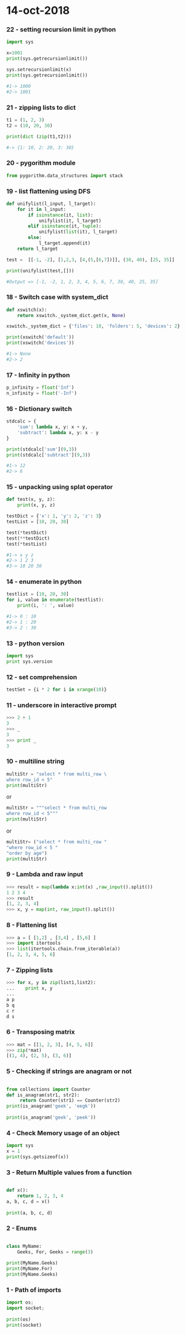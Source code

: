 # 14-oct-2018

### 22 - setting recursion limit in python

```python
import sys

x=1001
print(sys.getrecursionlimit())

sys.setrecursionlimit(x)
print(sys.getrecursionlimit())

#1-> 1000
#2-> 1001
```

### 21 - zipping lists to dict

```python
t1 = (1, 2, 3)
t2 = (10, 20, 30)

print(dict (zip(t1,t2)))

#-> {1: 10, 2: 20, 3: 30}
```

### 20 - pygorithm module 

```python
from pygorithm.data_structures import stack 
```

### 19 - list flattening using DFS

```python
def unifylist(l_input, l_target):
    for it in l_input:
        if isinstance(it, list):
            unifylist(it, l_target)
        elif isinstance(it, tuple):
            unifylist(list(it), l_target)
        else:
            l_target.append(it)
    return l_target

test =  [[-1, -2], [1,2,3, [4,(5,[6,7])]], (30, 40), [25, 35]]

print(unifylist(test,[]))

#Output => [-1, -2, 1, 2, 3, 4, 5, 6, 7, 30, 40, 25, 35]
```


### 18 - Switch case with system_dict
```python
def xswitch(x): 
	return xswitch._system_dict.get(x, None) 

xswitch._system_dict = {'files': 10, 'folders': 5, 'devices': 2}

print(xswitch('default'))
print(xswitch('devices'))

#1-> None
#2-> 2
```

### 17 - Infinity in python
```python
p_infinity = float('Inf') 
n_infinity = float('-Inf')
```

### 16 - Dictionary switch
```python
stdcalc = {
	'sum': lambda x, y: x + y,
	'subtract': lambda x, y: x - y
}

print(stdcalc['sum'](9,3))
print(stdcalc['subtract'](9,3))

#1-> 12
#2-> 6
```

### 15 - unpacking using splat operator
```python
def test(x, y, z):
	print(x, y, z)

testDict = {'x': 1, 'y': 2, 'z': 3} 
testList = [10, 20, 30]

test(*testDict)
test(**testDict)
test(*testList)

#1-> x y z
#2-> 1 2 3
#3-> 10 20 30
```

### 14 - enumerate in python
```python
testlist = [10, 20, 30]
for i, value in enumerate(testlist):
	print(i, ': ', value)

#1-> 0 : 10
#2-> 1 : 20
#3-> 2 : 30
```

### 13 - python version
```python
import sys
print sys.version
```

### 12 - set comprehension
```python
testSet = {i * 2 for i in xrange(10)}
```

### 11 - underscore in interactive prompt

```python
>>> 2 + 1
3
>>> _
3
>>> print _
3
```

### 10 - multiline string

```python
multiStr = "select * from multi_row \
where row_id < 5"
print(multiStr)
```
or
```python
multiStr = """select * from multi_row 
where row_id < 5"""
print(multiStr)
```
or
```python
multiStr= ("select * from multi_row "
"where row_id < 5 "
"order by age") 
print(multiStr)
```


### 9 - Lambda and raw input

```python
>>> result = map(lambda x:int(x) ,raw_input().split())
1 2 3 4
>>> result
[1, 2, 3, 4]
>>> x, y = map(int, raw_input().split()) 
```

### 8 - Flattening list

```python
>>> a = [ [1,2] , [3,4] , [5,6] ]
>>> import itertools 
>>> list(itertools.chain.from_iterable(a))
[1, 2, 3, 4, 5, 6]
```

### 7 - Zipping lists

```python
>>> for x, y in zip(list1,list2):
...    print x, y
...
a p
b q
c r
d s
```

### 6 - Transposing matrix

```python
>>> mat = [[1, 2, 3], [4, 5, 6]]
>>> zip(*mat)
[(1, 4), (2, 5), (3, 6)]
```

### 5 - Checking if strings are anagram or not

```python

from collections import Counter 
def is_anagram(str1, str2): 
     return Counter(str1) == Counter(str2) 
print(is_anagram('geek', 'eegk')) 
  
print(is_anagram('geek', 'peek'))     
```

### 4 - Check Memory usage of an object

```python
import sys 
x = 1
print(sys.getsizeof(x)) 
```

### 3 - Return Multiple values from a function

```python

def x(): 
    return 1, 2, 3, 4
a, b, c, d = x() 
  
print(a, b, c, d) 
```

### 2 - Enums

```python

class MyName: 
    Geeks, For, Geeks = range(3) 
  
print(MyName.Geeks) 
print(MyName.For) 
print(MyName.Geeks) 
```

### 1 - Path of imports 

```python
import os; 
import socket; 
  
print(os) 
print(socket) 
```
